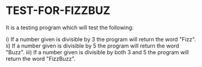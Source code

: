 # TEST-FOR-FIZZBUZ

It is a testing program which will test the following:

i) If a number given is divisible by 3 the program will return the word "Fizz".
ii) If a number given is divisible by 5 the program will return the word "Buzz".
iii) If a number given is divisible by both 3 and 5 the program will return the word "FizzBuzz".